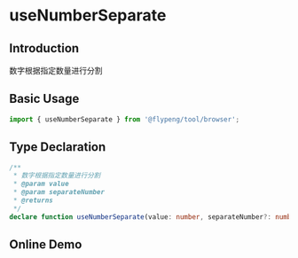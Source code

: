 # useNumberSeparate

## Introduction

数字根据指定数量进行分割

## Basic Usage

```ts
import { useNumberSeparate } from '@flypeng/tool/browser';
```

## Type Declaration

```ts
/**
 * 数字根据指定数量进行分割
 * @param value
 * @param separateNumber
 * @returns
 */
declare function useNumberSeparate(value: number, separateNumber?: number = 3): string;
```

## Online Demo

<preview path="./index.vue" title="useNumberSeparate" description="数字根据指定数量进行分割"></preview>
